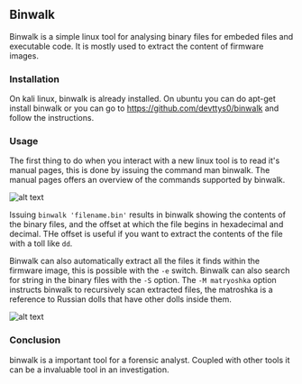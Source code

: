 ## Binwalk

Binwalk is a simple linux tool for analysing binary files for embeded files and executable code. It is mostly used to extract the content of firmware images. 

### Installation

On kali linux, binwalk is already installed. On ubuntu you can do apt-get install binwalk or you can go to https://github.com/devttys0/binwalk and follow the instructions.

### Usage

The first thing to do when you interact with a new linux tool is to read it's manual pages, this is done by issuing
the command man binwalk. The manual pages offers an overview of the commands supported by binwalk. 

![alt text](http://imgur.com/SIuVzBQ.jpg "Binwalk output")

Issuing `binwalk 'filename.bin'` results in binwalk showing the contents of the binary files, and the offset at which the file begins in hexadecimal and decimal. THe offset is useful if you want to extract the contents of the file with a toll like `dd`.

Binwalk can also automatically extract all the files it finds within the firmware image, this is possible with the `-e` switch. Binwalk can also search for string in the binary files with the `-S` option. The `-M matryoshka` option instructs binwalk to recursively scan extracted files, the matroshka is a reference to Russian dolls that have other dolls inside them. 

![alt text](http://imgur.com/ZXrjxuU.jpg "Matryoshka doll")

### Conclusion
binwalk is a important tool for a forensic analyst. Coupled with other tools it can be a invaluable tool in an investigation. 
